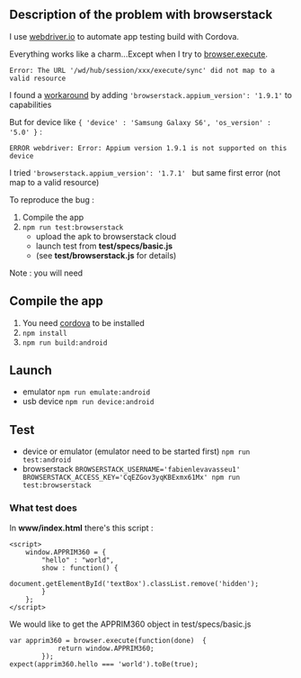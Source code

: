 ## Description of the problem with browserstack

I use [webdriver.io](https://webdriver.io/) to automate app testing build with Cordova. 

Everything works like a charm...Except when I try to [browser.execute](https://webdriver.io/docs/api/browser/execute.html).

```Error: The URL '/wd/hub/session/xxx/execute/sync' did not map to a valid resource```

I found a [workaround](https://github.com/webdriverio/webdriverio/issues/3264) by adding ```'browserstack.appium_version': '1.9.1'``` to capabilities 

But for device like ```{ 'device' : 'Samsung Galaxy S6', 'os_version' : '5.0' }``` :

```ERROR webdriver: Error: Appium version 1.9.1 is not supported on this device```

I tried  ```'browserstack.appium_version': '1.7.1' ``` but same first error (not map to a valid resource)

To reproduce the bug :
1. Compile the app
2. ```npm run test:browserstack```
    * upload the apk to browserstack cloud
    * launch test from **test/specs/basic.js**
    * (see **test/browserstack.js** for details)
    
Note : you will need 

## Compile the app

1. You need [cordova](https://cordova.apache.org/) to be installed
2. ```npm install```
3. ```npm run build:android```

## Launch

* emulator ```npm run emulate:android```
* usb device ```npm run device:android```

## Test

* device or emulator (emulator need to be started first) ```npm run test:android```
* browserstack ```BROWSERSTACK_USERNAME='fabienlevavasseu1' BROWSERSTACK_ACCESS_KEY='CqEZGov3yqKBExmx61Mx' npm run test:browserstack```

### What test does

In **www/index.html** there's this script : 
```
<script>
    window.APPRIM360 = {
        "hello" : "world",
        show : function() {
            document.getElementById('textBox').classList.remove('hidden');
        }
    };
</script>
```
We would like to get the APPRIM360 object in test/specs/basic.js 
```
var apprim360 = browser.execute(function(done)  {
            return window.APPRIM360;
        });
expect(apprim360.hello === 'world').toBe(true);
```

